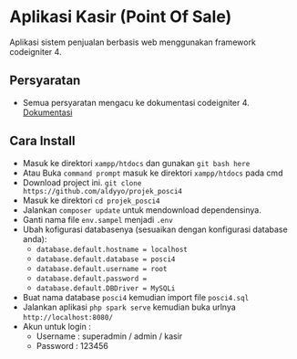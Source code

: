 # Aplikasi Kasir (Point Of Sale)
Aplikasi sistem penjualan berbasis web menggunakan framework codeigniter 4.

## Persyaratan
 - Semua persyaratan mengacu ke dokumentasi codeigniter 4. [Dokumentasi](https://codeigniter.com/user_guide/intro/requirements.html)

## Cara Install
 - Masuk ke direktori `xampp/htdocs` dan gunakan `git bash here`
 - Atau Buka `command prompt` masuk ke direktori `xampp/htdocs` pada cmd
 - Download project ini. `git clone https://github.com/aldyyo/projek_posci4`
 - Masuk ke direktori `cd projek_posci4`
 - Jalankan `composer update` untuk mendownload dependensinya.
 - Ganti nama file `env.sampel` menjadi `.env`
 - Ubah kofigurasi databasenya (sesuaikan dengan konfigurasi database anda):
    - `database.default.hostname = localhost`
    - `database.default.database = posci4`
    - `database.default.username = root`
    - `database.default.password = `
    - `database.default.DBDriver = MySQLi`
 - Buat nama database `posci4` kemudian import file `posci4.sql`
 - Jalankan aplikasi `php spark serve` kemudian buka urlnya `http://localhost:8080/`
 - Akun untuk login :
    - Username : superadmin / admin / kasir
    - Password : 123456
